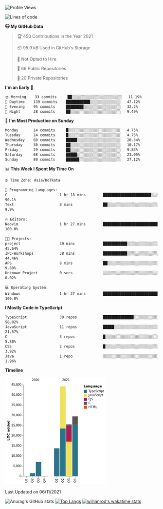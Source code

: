 <!--START_SECTION:waka-->
![Profile Views](http://img.shields.io/badge/Profile%20Views-2-blue)

![Lines of code](https://img.shields.io/badge/From%20Hello%20World%20I%27ve%20Written-121123%20lines%20of%20code-blue)

**🐱 My GitHub Data** 

> 🏆 450 Contributions in the Year 2021
 > 
> 📦 95.9 kB Used in GitHub's Storage 
 > 
> 🚫 Not Opted to Hire
 > 
> 📜 66 Public Repositories 
 > 
> 🔑 20 Private Repositories  
 > 
**I'm an Early 🐤** 

```text
🌞 Morning    33 commits     ██░░░░░░░░░░░░░░░░░░░░░░░   11.19% 
🌆 Daytime    139 commits    ███████████░░░░░░░░░░░░░░   47.12% 
🌃 Evening    95 commits     ████████░░░░░░░░░░░░░░░░░   32.2% 
🌙 Night      28 commits     ██░░░░░░░░░░░░░░░░░░░░░░░   9.49%

```
📅 **I'm Most Productive on Sunday** 

```text
Monday       14 commits     █░░░░░░░░░░░░░░░░░░░░░░░░   4.75% 
Tuesday      14 commits     █░░░░░░░░░░░░░░░░░░░░░░░░   4.75% 
Wednesday    60 commits     █████░░░░░░░░░░░░░░░░░░░░   20.34% 
Thursday     30 commits     ██░░░░░░░░░░░░░░░░░░░░░░░   10.17% 
Friday       29 commits     ██░░░░░░░░░░░░░░░░░░░░░░░   9.83% 
Saturday     68 commits     █████░░░░░░░░░░░░░░░░░░░░   23.05% 
Sunday       80 commits     ██████░░░░░░░░░░░░░░░░░░░   27.12%

```


📊 **This Week I Spent My Time On** 

```text
⌚︎ Time Zone: Asia/Kolkata

💬 Programming Languages: 
C                        1 hr 18 mins        ██████████████████████░░░   90.1% 
Text                     8 mins              ██░░░░░░░░░░░░░░░░░░░░░░░   9.9%

🔥 Editors: 
Neovim                   1 hr 27 mins        █████████████████████████   100.0%

🐱‍💻 Projects: 
project                  39 mins             ███████████░░░░░░░░░░░░░░   45.64% 
IPC-Workshops            38 mins             ███████████░░░░░░░░░░░░░░   44.46% 
APS                      8 mins              ██░░░░░░░░░░░░░░░░░░░░░░░   9.89% 
Unknown Project          0 secs              ░░░░░░░░░░░░░░░░░░░░░░░░░   0.02%

💻 Operating System: 
Windows                  1 hr 27 mins        █████████████████████████   100.0%

```

**I Mostly Code in TypeScript** 

```text
TypeScript               30 repos            ██████████████░░░░░░░░░░░   58.82% 
JavaScript               11 repos            █████░░░░░░░░░░░░░░░░░░░░   21.57% 
C                        3 repos             █░░░░░░░░░░░░░░░░░░░░░░░░   5.88% 
CSS                      2 repos             █░░░░░░░░░░░░░░░░░░░░░░░░   3.92% 
Java                     1 repo              ░░░░░░░░░░░░░░░░░░░░░░░░░   1.96%

```


**Timeline**

![Chart not found](https://raw.githubusercontent.com/wise-introvert/wise-introvert/master/charts/bar_graph.png) 


 Last Updated on 06/11/2021
<!--END_SECTION:waka-->

![Anurag's GitHub stats](https://github-readme-stats.vercel.app/api?username=wise-introvert&count_private=true&show_icons=true)
[![Top Langs](https://github-readme-stats.vercel.app/api/top-langs/?username=wise-introvert&langs_count=10)](https://github.com/anuraghazra/github-readme-stats)
[![willianrod's wakatime stats](https://github-readme-stats.vercel.app/api/wakatime?username=wiseintrovert)](https://github.com/anuraghazra/github-readme-stats)
